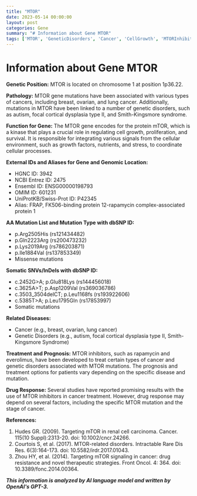 ```yaml
---
title: "MTOR"
date: 2023-05-14 00:00:00
layout: post
categories: Gene
summary: "# Information about Gene MTOR"
tags: ['MTOR', 'GeneticDisorders', 'Cancer', 'CellGrowth', 'MTORInhibitors', 'DrugResponse', 'Mutation', 'Prognosis']
---
```


# Information about Gene MTOR

**Genetic Position:** 
MTOR is located on chromosome 1 at position 1p36.22.

**Pathology:**
MTOR gene mutations have been associated with various types of cancers, including breast, ovarian, and lung cancer. Additionally, mutations in MTOR have been linked to a number of genetic disorders, such as autism, focal cortical dysplasia type II, and Smith-Kingsmore syndrome.

**Function for Gene:**
The MTOR gene encodes for the protein mTOR, which is a kinase that plays a crucial role in regulating cell growth, proliferation, and survival. It is responsible for integrating various signals from the cellular environment, such as growth factors, nutrients, and stress, to coordinate cellular processes.

**External IDs and Aliases for Gene and Genomic Location:**
- HGNC ID: 3942
- NCBI Entrez ID: 2475
- Ensembl ID: ENSG00000198793
- OMIM ID: 601231
- UniProtKB/Swiss-Prot ID: P42345
- Alias: FRAP, FK506-binding protein 12-rapamycin complex-associated protein 1

**AA Mutation List and Mutation Type with dbSNP ID:**
- p.Arg2505His (rs121434482)
- p.Gln2223Arg (rs200473232)
- p.Lys2019Arg (rs786203871)
- p.Ile1884Val (rs137853349)
- Missense mutations

**Somatic SNVs/InDels with dbSNP ID:**
- c.2452G>A; p.Glu818Lys (rs144456018)
- c.3625A>T; p.Asp1209Val (rs369036786)
- c.3503_3504delCT; p.Leu1168fs (rs193922606)
- c.5385T>A; p.Leu1795Gln (rs17853997)
- Somatic mutations

**Related Diseases:**
- Cancer (e.g., breast, ovarian, lung cancer)
- Genetic Disorders (e.g., autism, focal cortical dysplasia type II, Smith-Kingsmore Syndrome)

**Treatment and Prognosis:**
MTOR inhibitors, such as rapamycin and everolimus, have been developed to treat certain types of cancer and genetic disorders associated with MTOR mutations. The prognosis and treatment options for patients vary depending on the specific disease and mutation.

**Drug Response:**
Several studies have reported promising results with the use of MTOR inhibitors in cancer treatment. However, drug response may depend on several factors, including the specific MTOR mutation and the stage of cancer.

**References:**
1. Hudes GR. (2009). Targeting mTOR in renal cell carcinoma. Cancer. 115(10 Suppl):2313-20. doi: 10.1002/cncr.24266.
2. Courtois S, et al. (2017). MTOR-related disorders. Intractable Rare Dis Res. 6(3):164-173. doi: 10.5582/irdr.2017.01043. 
3. Zhou HY, et al. (2014). Targeting mTOR signaling in cancer: drug resistance and novel therapeutic strategies. Front Oncol. 4: 364. doi: 10.3389/fonc.2014.00364.

**_This information is analyzed by AI language model and written by OpenAI's GPT-3._**